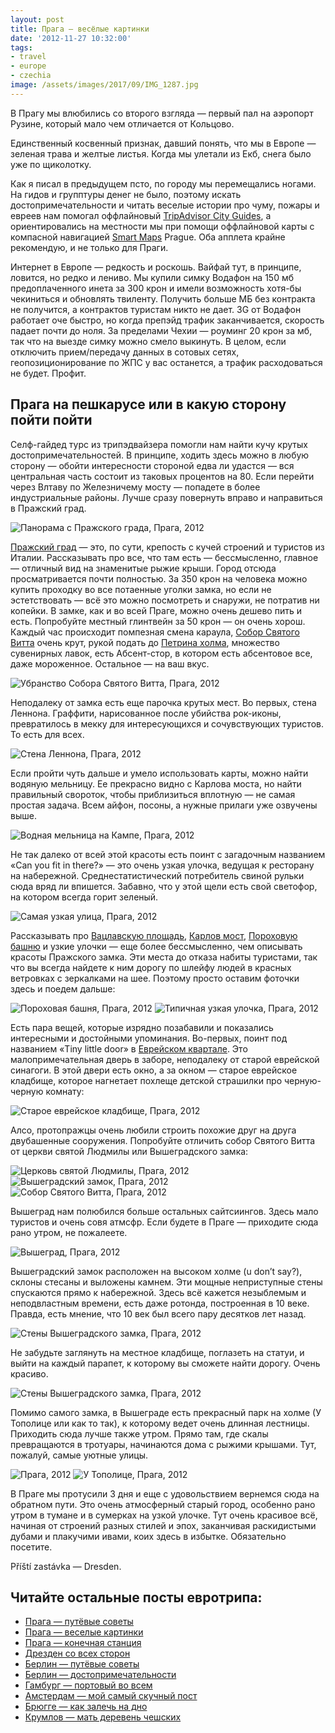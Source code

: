```yaml
---
layout: post
title: Прага — весёлые картинки
date: '2012-11-27 10:32:00'
tags:
- travel
- europe
- czechia
image: /assets/images/2017/09/IMG_1287.jpg
---
```


В Прагу мы влюбились со второго взгляда — первый пал на аэропорт Рузине, который мало чем отличается от Кольцово.

Единственный косвенный признак, давший понять, что мы в Европе — зеленая трава и желтые листья. Когда мы улетали из Екб, снега было уже по щиколотку.

Как я писал в предыдущем псто, по городу мы перемещались ногами. На гидов и групптуры денег не было, поэтому искать достопримечательности и читать веселые истории про чуму, пожары и евреев нам помогал оффлайновый [TripAdvisor City Guides](http://www.tripadvisor.com/apps-icityguides), а ориентировались на местности мы при помощи оффлайновой карты с компасной навигацией [Smart Maps](http://www.smartmaps.org/) Prague. Оба апплета крайне рекомендую, и не только для Праги.

Интернет в Европе — редкость и роскошь. Вайфай тут, в принципе, ловится, но редко и лениво. Мы купили симку Водафон на 150 мб предоплаченного инета за 300 крон и имели возможность хотя-бы чекиниться и обновлять твиленту. Получить больше МБ без контракта не получится, а контрактов туристам никто не дает. 3G от Водафон работает оче быстро, но когда препэйд трафик заканчивается, скорость падает почти до ноля. За пределами Чехии — роуминг 20 крон за мб, так что на выезде симку можно смело выкинуть. В целом, если отключить прием/передачу данных в сотовых сетях, геопозиционирование по ЖПС у вас останется, а трафик расходоваться не будет. Профит.

## Прага на пешкарусе или в какую сторону пойти пойти

Селф-гайдед турс из трипэдвайзера помогли нам найти кучу крутых достопримечательностей. В принципе, ходить здесь можно в любую сторону — обойти интересности стороной едва ли удастся — вся центральная часть состоит из таковых процентов на 80. Если перейти через Влтаву по Железничему мосту — попадете в более индустриальные районы. Лучше сразу повернуть вправо и направиться в Пражский град.

![Панорама с Пражского града, Прага, 2012](/assets/images/2017/09/IMG_1287.jpg)

[Пражский град](http://en.wikipedia.org/wiki/Prague_Castle) — это, по сути, крепость с кучей строений и туристов из Италии. Рассказывать про все, что там есть — бессмысленно, главное — отличный вид на знаменитые рыжие крыши. Город отсюда просматривается почти полностью. За 350 крон на человека можно купить проходку во все потаенные уголки замка, но если не эстетствовать — всё это можно посмотреть и снаружи, не потратив ни копейки. В замке, как и во всей Праге, можно очень дешево пить и есть. Попробуйте местный глинтвейн за 50 крон — он очень хорош. Каждый час происходит помпезная смена караула, [Собор Святого Витта](http://en.wikipedia.org/wiki/St._Vitus_Cathedral) очень крут, рукой подать до [Петрина холма](http://en.wikipedia.org/wiki/Pet%C5%99%C3%ADn), множество сувенирных лавок, есть Абсент-стор, в котором есть абсентовое все, даже мороженное. Остальное — на ваш вкус.

![Убранство Собора Святого Витта, Прага, 2012](/assets/images/2017/09/IMG_1300.jpg)

Неподалеку от замка есть еще парочка крутых мест. Во первых, стена Леннона. Граффити, нарисованное после убийства рок-иконы, превратилось в мекку для интересующихся и сочувствующих туристов. То есть для всех.

![Стена Леннона, Прага, 2012](/assets/images/2017/09/IMG_1327.jpg)

Если пройти чуть дальше и умело использовать карты, можно найти водяную мельницу. Ее прекрасно видно с Карлова моста, но найти правильный свороток, чтобы приблизиться вплотную — не самая простая задача. Всем айфон, посоны, а нужные прилаги уже озвучены выше.

![Водная мельница на Кампе, Прага, 2012](/assets/images/2017/09/IMG_1331.jpg)

Не так далеко от всей этой красоты есть поинт с загадочным названием «Can you fit in there?» — это очень узкая улочка, ведущая к ресторану на набережной. Среднестатистический потребитель свиной рульки сюда вряд ли впишется. Забавно, что у этой щели есть свой светофор, на котором всегда горит зеленый.

![Самая узкая улица, Прага, 2012](/assets/images/2017/09/IMG_1204.jpg)

Рассказывать про [Вацлавскую площадь](http://en.wikipedia.org/wiki/Wenceslas_Square), [Карлов мост](http://en.wikipedia.org/wiki/Charles_Bridge), [Пороховую башню](http://en.wikipedia.org/wiki/Powder_Tower) и узкие улочки — еще более бессмысленно, чем описывать красоты Пражского замка. Эти места до отказа набиты туристами, так что вы всегда найдете к ним дорогу по шлейфу людей в красных ветровках с зеркалками на шее. Поэтому просто оставим фоточки здесь и поедем дальше:

![Пороховая башня, Прага, 2012](/assets/images/2017/09/IMG_1168.jpg)
![Типичная узкая улочка, Прага, 2012](/assets/images/2017/09/IMG_1324.jpg)

Есть пара вещей, которые изрядно позабавили и показались интересными и достойными упоминания. Во-первых, поинт под названием «Tiny little door» в [Еврейском квартале](http://en.wikipedia.org/wiki/Josefov). Это малопримечательная дверь в заборе, неподалеку от старой еврейской синагоги. В этой двери есть окно, а за окном — старое еврейское кладбище, которое нагнетает похлеще детской страшилки про черную-черную комнату:

![Старое еврейское кладбище, Прага, 2012](/assets/images/2017/09/IMG_1200.jpg)

Алсо, протопражцы очень любили строить похожие друг на друга двубашенные сооружения. Попробуйте отличить собор Святого Витта от церкви святой Людмилы или Вышеградского замка:

![Церковь святой Людмилы, Прага, 2012](/assets/images/2017/09/IMG_1147.jpg)
![Вышеградский замок, Прага, 2012](/assets/images/2017/09/IMG_1265.jpg)
![Собор Святого Витта, Прага, 2012](/assets/images/2017/09/IMG_1305.jpg)

Вышеград нам полюбился больше остальных сайтсиингов. Здесь мало туристов и очень совя атмсфр. Если будете в Праге — приходите сюда рано утром, не пожалеете.

![Вышеград, Прага, 2012](/assets/images/2017/09/IMG_1235.jpg)

Вышеградский замок расположен на высоком холме (u don’t say?), склоны стесаны и выложены камнем. Эти мощные неприступные стены спускаются прямо к набережной. Здесь всё кажется незыблемым и неподвластным времени, есть даже ротонда, построенная в 10 веке. Правда, есть мнение, что 10 век был всего пару десятков лет назад.

![Стены Вышеградского замка, Прага, 2012](/assets/images/2017/09/IMG_1124.jpg)

Не забудьте заглянуть на местное кладбище, поглазеть на статуи, и выйти на каждый парапет, к которому вы сможете найти дорогу. Очень красиво.

![Стены Вышеградского замка, Прага, 2012](/assets/images/2017/09/IMG_1251.jpg)

Помимо самого замка, в Вышеграде есть прекрасный парк на холме (У Тополице или как то так), к которому ведет очень длинная лестницы. Приходить сюда лучше также утром. Прямо там, где скалы превращаются в тротуары, начинаются дома с рыжими крышами. Тут, пожалуй, самые уютные улицы.

![Прага, 2012](/assets/images/2017/09/IMG_1271.jpg)
![У Тополице, Прага, 2012](/assets/images/2017/09/IMG_1232.jpg)

В Праге мы протусили 3 дня и еще с удовольствием вернемся сюда на обратном пути. Это очень атмосферный старый город, особенно рано утром в тумане и в сумерках на узкой улочке. Тут очень красивое всё, начиная от строений разных стилей и эпох, заканчивая раскидистыми дубами и плакучими ивами, коих здесь в избытке. Обязательно посетите.

Příští zastávka — Dresden.

## Читайте остальные посты евротрипа:
- [Прага — путёвые советы](/blog/prague-t/)
- [Прага — веселые картинки](/blog/prague-sights/)
- [Прага — конечная станция](/blog/praga-the-end/)
- [Дрезден со всех сторон](/blog/dresden-dolls/)
- [Берлин — путёвые советы](/blog/berlin-tt/)
- [Берлин — достопримечательности](/blog/berlin-sights/)
- [Гамбург — портовый во всем](/blog/hamburg-ers/)
- [Амстердам — мой самый скучный пост](/blog/amsterdamster/)
- [Брюгге — как залечь на дно](/blog/in-bruges/)
- [Крумлов — мать деревень чешских](/blog/cesky-krumlov/)

